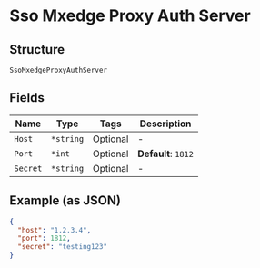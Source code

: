 
# Sso Mxedge Proxy Auth Server

## Structure

`SsoMxedgeProxyAuthServer`

## Fields

| Name | Type | Tags | Description |
|  --- | --- | --- | --- |
| `Host` | `*string` | Optional | - |
| `Port` | `*int` | Optional | **Default**: `1812` |
| `Secret` | `*string` | Optional | - |

## Example (as JSON)

```json
{
  "host": "1.2.3.4",
  "port": 1812,
  "secret": "testing123"
}
```

